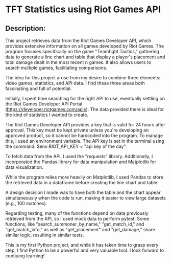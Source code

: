 # TFT Statistics using Riot Games API

## Description:
This project retrieves data from the Riot Games Developer API, which provides extensive information on all games developed by Riot Games. The program focuses specifically on the game "Teamfight Tactics," gathering data to generate a line chart and table that display a player's placement and total damage dealt in the most recent n games. It also allows users to search multiple games, facilitating comparisons.

The idea for this project arose from my desire to combine three elements: video games, statistics, and API data. I find these three areas both fascinating and full of potential.

Initially, I spent time searching for the right API to use, eventually settling on the Riot Games Developer API Portal (https://developer.riotgames.com/apis). The data provided there is ideal for the kind of statistics I wanted to create.

The Riot Games Developer API provides a key that is valid for 24 hours after approval. This key must be kept private unless you're developing an approved product, so it cannot be hardcoded into the program. To manage this, I used an environment variable. The API key is set in the terminal using the command: $env:RIOT_API_KEY = "api key of the day".

To fetch data from the API, I used the "requests" library. Additionally, I incorporated the Pandas library for data manipulation and Matplotlib for data visualization.

While the program relies more heavily on Matplotlib, I used Pandas to store the retrieved data in a dataframe before creating the line chart and table.

A design decision I made was to have both the table and the chart appear simultaneously when the code is run, making it easier to view large datasets (e.g., 100 matches).

Regarding testing, many of the functions depend on data previously retrieved from the API, so I used mock data to perform pytest. Some functions, like "search_summoner_by_name," "get_match_id," and "get_match_info," as well as "get_placement" and "get_damage," share similar logic, resulting in similar tests.

This is my first Python project, and while it has taken time to grasp every step, I find Python to be a powerful and very valuable tool. I look forward to contiuing learning!
